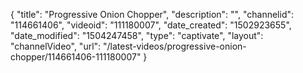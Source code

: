 {
    "title": "Progressive Onion Chopper",
    "description": "",
    "channelid": "114661406",
    "videoid": "111180007",
    "date_created": "1502923655",
    "date_modified": "1504247458",
    "type": "captivate",
    "layout": "channelVideo",
    "url": "\/latest-videos\/progressive-onion-chopper\/114661406-111180007"
}